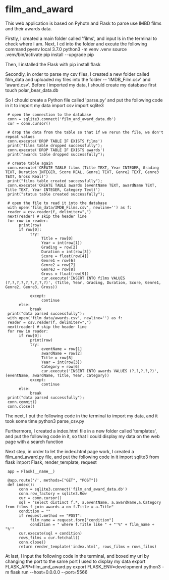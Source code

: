 # film_and_award
This web application is based on Pyhotn and Flask to parse use IMBD films and their awards data.

Firstly, I created a main folder called 'films', and input ls in the terminal to check where I am. Next, I cd into the folder and excute the following command
     pyenv local 3.7.0
     python3 -m venv .venv
     source .venv/bin/activate
     pip install --upgrade pip

Then, I installed the Flask with
     pip install flask

Secondly, in order to parse my csv files, I created a new folder called film_data and uploaded my files into the folder -- 'IMDB_Film.csv' and 'award.csv'. Before I imported my
data, I should create my database first
     touch polar_bear_data.db

So I chould create a Python file called 'parse.py' and put the following code in it to import my data
     import csv
     import sqlite3

     # open the connection to the database
     conn = sqlite3.connect('film_and_award_data.db')
     cur = conn.cursor()

     # drop the data from the table so that if we rerun the file, we don't repeat values
     conn.execute('DROP TABLE IF EXISTS films')
     print("films table dropped successfully");
     conn.execute('DROP TABLE IF EXISTS awards')
     print("awards table dropped successfully");

     # create table again
     conn.execute('CREATE TABLE films (Title TEXT, Year INTEGER, Grading TEXT, Duration INTEGER, Score REAL, Genre1 TEXT, Genre2 TEXT, Genre3 TEXT, Gross Real)')
     print("films table created successfully");
     conn.execute('CREATE TABLE awards (eventName TEXT, awardName TEXT, Title TEXT, Year INTEGER, Category Text)')
     print("status table created successfully");

     # open the file to read it into the database
     with open('film_data/IMDB_Films.csv', newline='') as f:
     reader = csv.reader(f, delimiter=",")
     next(reader) # skip the header line
     for row in reader:
          print(row)
          if row[0]: 
               try:
                    Title = row[0]
                    Year = int(row[1])
                    Grading = row[2]
                    Duration = int(row[3])
                    Score = float(row[4])
                    Genre1 = row[6]
                    Genre2 = row[7]
                    Genre3 = row[8]
                    Gross = float(row[9])
                    cur.execute('INSERT INTO films VALUES (?,?,?,?,?,?,?,?,?)', (Title, Year, Grading, Duration, Score, Genre1, Genre2, Genre3, Gross))
                    
               except:
                    continue
          else:
               break
     print("data parsed successfully");
     with open('film_data/awards.csv', newline='') as f:
     reader = csv.reader(f, delimiter=",")
     next(reader) # skip the header line
     for row in reader:
          if row[0]: 
               print(row)
               try:
                    eventName = row[1]
                    awardName = row[2]
                    Title = row[8]
                    Year = int(row[3])
                    Category = row[6]
                    cur.execute('INSERT INTO awards VALUES (?,?,?,?,?)', (eventName, awardName, Title, Year, Category))
               except:
                    continue  
          else:
               break
     print("data parsed successfully");
     conn.commit()
     conn.close()

The next, I put the following code in the terminal to import my data, and it took some time
     python3 parse_csv.py

Furthermore, I created a index.html file in a new folder called 'templates', and put the following code in it, so that I could display my data on the web page with a search function
<!--      <html>
          <head>
               <title>Films and Their Award Details</title>
          </head>
               <style>
                    table th{width:50px;height:50px;background:blue;}
               </style>
          <body>
               <h1 align="center">IMDB Films Details and Their Awards</h1>
               <form action="/" method="post">
                    <h2>Search for a film:
                         <input type="text" name='condition' style="width:500px;height:40px;"/>
                         <input type="submit" value="Search" style="height:40px;">
                    </h2>
               </form>
               <table>
                    <tr>
                         <th style="width:500px" align="center">Title</th>
                         <th style="width:100px" align="center">Year</th>
                         <th style="width:100px" align="center">Grading</th>
                         <th style="width:100px" align="center">Duration</th>
                         <th style="width:100px" align="center">Score</th>
                         <th style="width:100px" align="center">Genre1</th>
                         <th style="width:100px" align="center">Genre2</th>
                         <th style="width:100px" align="center">Genre3</th>
                         <th style="width:100px" align="center">Gross</th>
                         <th style="width:100px" align="center">Event</th>
                         <th style="width:100px" align="center">Award</th>
                         <th style="width:100px" align="center">Category</th>
                    </tr>
                    {% for row in rows_films %}
                    <tr>
                         <td align="center">{{row["Title"]}}</td>
                         <td align="center">{{row["Year"]}}</td>
                         <td align="center">{{row["Grading"]}}</td>
                         <td align="center">{{row["Duration"]}}</td>
                         <td align="center">{{row["Score"]}}</td>
                         <td align="center">{{row["Genre1"]}}</td>
                         <td align="center">{{row["Genre2"]}}</td>
                         <td align="center">{{row["Genre3"]}}</td>
                         <td align="center">{{row["Gross"]}}</td>
                         <td align="center">{{row["eventName"]}}</td>
                         <td align="center">{{row["awardName"]}}</td>
                         <td align="center">{{row["Category"]}}</td>
                    </tr>
                    {% endfor %}
               </table>  
          </body>
          </html> -->
     
Next step, in order to let the index.html page work, I created a film_and_award.py file, and put the following code in it
     import sqlite3
     from flask import Flask, render_template, request

     app = Flask(__name__)

     @app.route('/', methods=["GET", "POST"])
     def index():
          conn = sqlite3.connect('film_and_award_data.db')
          conn.row_factory = sqlite3.Row
          cur = conn.cursor()
          sql = "select distinct f.*, a.eventName, a.awardName,a.Category from films f join awards a on f.Title = a.Title"
          condition = ""
          if request.method == "POST":
               film_name = request.form["condition"]
               condition = " where f.Title like " + "'%" + film_name + "%'"
          cur.execute(sql + condition)
          rows_films = cur.fetchall()
          conn.close()
          return render_template('index.html', rows_films = rows_films)

At last, I input the following code in the terminal, and boxed my url by changing the port to the same port I used to display my data
     export FLASK_APP=film_and_award.py
     export FLASK_ENV=development
     python3 -m flask run --host=0.0.0.0 --port=5566

